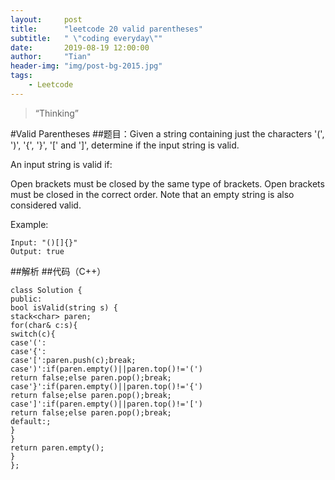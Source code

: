 ```yaml
---
layout:     post
title:      "leetcode 20 valid parentheses"
subtitle:   " \"coding everyday\""
date:       2019-08-19 12:00:00
author:     "Tian"
header-img: "img/post-bg-2015.jpg"
tags:
    - Leetcode
---
```

> “Thinking”

#Valid Parentheses
##题目：Given a string containing just the characters '(', ')', '{', '}', '[' and ']', determine if the input string is valid.

An input string is valid if:

Open brackets must be closed by the same type of brackets.
Open brackets must be closed in the correct order.
Note that an empty string is also considered valid.


Example:
```
Input: "()[]{}"
Output: true
```
##解析
##代码（C++）
```
class Solution {
public:
bool isValid(string s) {
stack<char> paren;
for(char& c:s){
switch(c){
case'(':
case'{':
case'[':paren.push(c);break;
case')':if(paren.empty()||paren.top()!='(')
return false;else paren.pop();break;
case'}':if(paren.empty()||paren.top()!='{')
return false;else paren.pop();break;
case']':if(paren.empty()||paren.top()!='[')
return false;else paren.pop();break;
default:;
}
}
return paren.empty();
}
};
```
